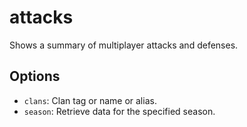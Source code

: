 # attacks

Shows a summary of multiplayer attacks and defenses.

## Options

* `clans`: Clan tag or name or alias.
* `season`: Retrieve data for the specified season.
